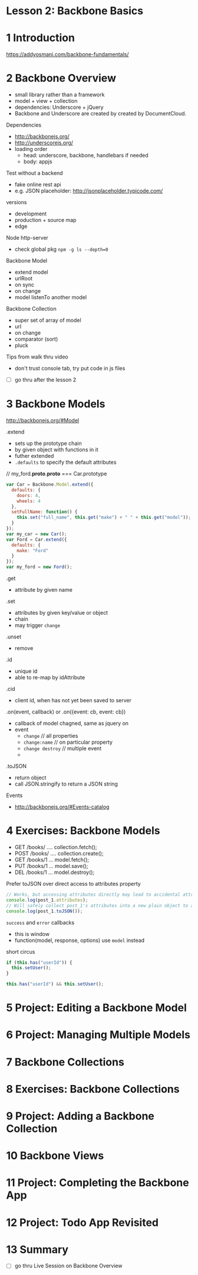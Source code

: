 Lesson 2: Backbone Basics
===========================

# 1	Introduction

https://addyosmani.com/backbone-fundamentals/


# 2	Backbone Overview

- small library rather than a framework
- model + view + collection
- dependencies: Underscore + jQuery
- Backbone and Underscore are created by created by DocumentCloud. 

Dependencies
- http://backbonejs.org/
- http://underscorejs.org/
- loading order
  * head: underscore, backbone, handlebars if needed
  * body: appjs

Test without a backend
- fake online rest api
- e.g. JSON placeholder: http://jsonplaceholder.typicode.com/

versions
- development
- production + source map
- edge 

Node http-server
- check global pkg `npm -g ls --depth=0`

Backbone Model
- extend model
- urlRoot
- on sync
- on change
- model listenTo another model

Backbone Collection
- super set of array of model
- url
- on change
- comparator (sort)
- pluck


Tips from walk thru video
- don't trust console tab, try put code in js files
- [ ] go thru after the lesson 2

# 3	Backbone Models

http://backbonejs.org/#Model

.extend
- sets up the prototype chain
- by given object with functions in it
- futher extended
- `.defaults` to specify the default attributes

// my_ford.__proto__.__proto__ === Car.prototype

```js
var Car = Backbone.Model.extend({
  defaults: {
    doors: 4,
    wheels: 4
  },
  setFullName: function() {
    this.set("full_name", this.get("make") + " " + this.get("model"));
  }
});
var my_car = new Car();
var Ford = Car.extend({
  defaults: {
    make: "Ford"
  }
});
var my_ford = new Ford();
```

.get
- attribute by given name

.set
- attributes by given key/value or object 
- chain
- may trigger `change`

.unset
- remove 

.id
- unique id
- able to re-map by idAttribute

.cid
- client id, when has not yet been saved to server

.on(event, callback) or .on({event: cb, event: cb})
- callback of model chagned, same as jquery on
- event 
  - `change` // all properties
  - `change:name` // on particular property
  - `change destroy` // multiple event 
  - 

.toJSON
- return object
- call JSON.stringify to return a JSON string



Events
- http://backbonejs.org/#Events-catalog


# 4	Exercises: Backbone Models

- GET  /books/ .... collection.fetch();
- POST /books/ .... collection.create();
- GET  /books/1 ... model.fetch();
- PUT  /books/1 ... model.save();
- DEL  /books/1 ... model.destroy();

Prefer toJSON over direct access to attributes property

```js
// Works, but accessing attributes directly may lead to accidental attribute modification
console.log(post_1.attributes);
// Will safely collect post_1's attributes into a new plain object to avoid accidental attribute modification
console.log(post_1.toJSON());
```

`success` and `error` callbacks 
- this is window
- function(model, response, options)  use `model` instead

short circus

```js
if (this.has("userId")) {
  this.setUser();
}

this.has("userId") && this.setUser();
```

# 5	Project: Editing a Backbone Model


# 6	Project: Managing Multiple Models


# 7	Backbone Collections


# 8	Exercises: Backbone Collections


# 9	Project: Adding a Backbone Collection


# 10	Backbone Views


# 11	Project: Completing the Backbone App


# 12	Project: Todo App Revisited


# 13	Summary

- [ ] go thru Live Session on Backbone Overview 
